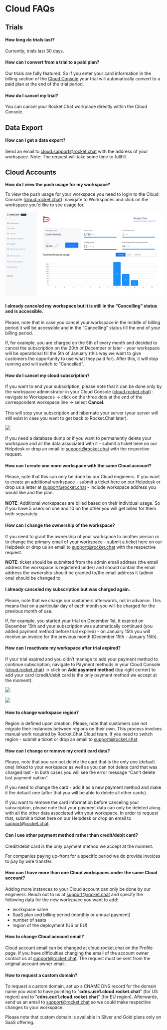 # Cloud FAQs

## Trials

#### How long do trials last?

Currently, trials last 30 days.

#### How can I convert from a trial to a paid plan?

Our trials are fully featured. So if you enter your card information in the billing section of the [Cloud Console](https://cloud.rocket.chat) your trial will automatically convert to a paid plan at the end of the trial period.

#### How do I cancel my trial?

You can cancel your Rocket.Chat workplace directly within the Cloud Console.

## Data Export

#### How can I get a data export?

Send an email to cloud.support@rocket.chat with the address of your workspace. Note: The request will take some time to fullfill.



####

## Cloud Accounts

**How do I view the push usage for my workspace?**

To view the push usage for your workspace you need to login to the Cloud Console ([cloud.rocket.chat](https://cloud.rocket.chat)): navigate to Workspaces and click on the workspace you'd like to see usage for.

![](<../../.gitbook/assets/image (64).png>)

#### I already canceled my workspace but it is still in the “Cancelling” status and is accessible.

Please, note that in case you cancel your workspace in the middle of billing period it will be accessible and in the “Cancelling” status till the end of your billing period.

If, for example, you are charged on the 5th of every month and decided to cancel the subscription on the 20th of December or later - your workspace will be operational till the 5th of January (this way we want to give customers the opportunity to use what they paid for). After this, it will stop running and will switch to “Cancelled”.

#### How do I cancel my cloud subscription?

If you want to end your subscription, please note that it can be done only by the workspace administrator in your Cloud Console ([cloud.rocket.chat](https://cloud.rocket.chat)) : navigate to Workspaces -> click on the three dots at the end of the correspondent workspace line -> select **Cancel**.\
\
This will stop your subscription and hibernate your server (your server will still exist in case you want to get back to Rocket.Chat later).

![](<../../.gitbook/assets/cancel\_cloud\_subscription (1) (1) (1).png>)

If you need a database dump or if you want to permanently delete your workspace and all the data associated with it - submit a ticket here on our Helpdesk or drop an email to [support@rocket.chat](mailto:support@rocket.chat) with the respective request.&#x20;

#### How can I create one more workspace with the same Cloud account?

Please, note that this can only be done by our Cloud engineers. If you want to create an additional workspace - submit a ticket here on our Helpdesk or drop us a letter at [support@rocket.chat](mailto:support@rocket.chat) - include workspace address you would like and the plan.\
\
**NOTE**: Additional workspaces are billed based on their individual usage.  So if you have 5 users on one and 10 on the other you will get billed for them both separately.

#### How can I change the ownership of the workspace?

If you need to grant the ownership of your workspace to another person or to change the primary email of your workspace - submit a ticket here on our Helpdesk or drop us an email to [support@rocket.chat](mailto:support@rocket.chat) with the respective request.&#x20;

**NOTE**: ticket should be submitted from the admin email address (the email address the workspace is registered under) and should contain the email address the ownership should be granted to/the email address it (admin one) should be changed to.

#### I already canceled my subscription but was charged again.

Please, note that we charge our customers afterwards, not in advance. This means that on a particular day of each month you will be charged for the previous month of use.

If, for example, you started your trial on December 1st, it expired on December 15th and your subscription was automatically continued (you added payment method before trial expired) - on January 15th you will receive an invoice for the previous month (December 15th - January 15th).

#### How can I reactivate my workspace after trial expired?

If your trial expired and you didn’t manage to add your payment method to continue subscription, navigate to Payment methods in your Cloud Console ([cloud.rocket.chat](https://cloud.rocket.chat)) -> click on **Add payment method** (top right corner) to add your card (credit/debit card is the only payment method we accept at the moment).

![](<../../.gitbook/assets/add\_payment\_method (1) (1) (1) (1).png>)

![](<../../.gitbook/assets/add\_credit\_card (1).png>)

#### How to change workspace region?

Region is defined upon creation. Please, note that customers can not migrate their instances between regions on their own. This process involves manual work required by Rocket.Chat Cloud team. If you need to switch region - submit a ticket or drop an email to [support@rocket.chat](mailto:support@rocket.chat).

#### How can I change or remove my credit card data?

Please, note that you can not delete the card that is the only one (default one) linked to your workspace as well as you can not delete card that was charged last - in both cases you will see the error message “Can't delete last payment option”.&#x20;

If you need to change the card - add it as a new payment method and make it the default one (after that you will be able to delete all other cards).&#x20;

If you want to remove the card information before canceling your subscription, please note that your payment data can only be deleted along with all the other data associated with your workspace. In order to request that, submit a ticket here on our Helpdesk or drop an email to [support@rocket.chat](mailto:support@rocket.chat).

#### Can I use other payment method rather than credit/debit card?

Credit/debit card is the only payment method we accept at the moment.

For companies paying up-front for a specific period we do provide invoices to pay by wire transfer.&#x20;

#### How can I have more than one Cloud workspaces under the same Cloud account?

Adding more instances to your Cloud account can only be done by our engineers. Reach out to us at support@rocket.chat and specify the following data for the new workspace you want to add:

* workspace name
* SaaS plan and billing period (monthly or annual payment)
* number of seats
* region of the deployment (US or EU)

#### How to change Cloud account email?

Cloud account email can be changed at cloud.rocket.chat on the Profile page. If you have difficulties changing the email of the account owner contact us at support@rocket.chat. The request must be sent from the original account owner email.&#x20;

#### How to request a custom domain? &#x20;

To request a custom domain, set up a CNAME DNS record for the domain name you want to have pointing to "**cdns.use1.cloud.rocket.chat**" (for US region) and to "**cdns.euc1.cloud.rocket.chat**" (for EU region). Afterwards, send us an email to support@rocket.chat so we could make respective changes to your workspace.&#x20;

Please note that custom domain is available in Silver and Gold plans only on SaaS offering.&#x20;



####



###

####



####

